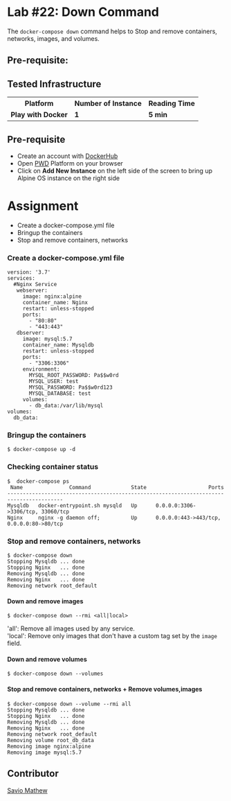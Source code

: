 # Lab #22: Down Command
The `docker-compose down` command helps to Stop and remove containers, networks, images, and volumes.

## Pre-requisite:

## Tested Infrastructure

<table class="tg">
  <tr>
    <th class="tg-yw4l"><b>Platform</b></th>
    <th class="tg-yw4l"><b>Number of Instance</b></th>
    <th class="tg-yw4l"><b>Reading Time</b></th>
    
  </tr>
  <tr>
    <td class="tg-yw4l"><b> Play with Docker</b></td>
    <td class="tg-yw4l"><b>1</b></td>
    <td class="tg-yw4l"><b>5 min</b></td>
    
  </tr>
  
</table>

## Pre-requisite

- Create an account with [DockerHub](https://hub.docker.com)
- Open [PWD](https://labs.play-with-docker.com/) Platform on your browser 
- Click on **Add New Instance** on the left side of the screen to bring up Alpine OS instance on the right side

# Assignment
- Create a docker-compose.yml file
- Bringup the containers
- Stop and remove containers, networks 

### Create a docker-compose.yml file
```
version: '3.7'
services:
  #Nginx Service
   webserver:
     image: nginx:alpine
     container_name: Nginx
     restart: unless-stopped
     ports:
       - "80:80"
       - "443:443"
   dbserver:
     image: mysql:5.7
     container_name: Mysqldb
     restart: unless-stopped
     ports:
       - "3306:3306"
     environment:
       MYSQL_ROOT_PASSWORD: Pa$$w0rd
       MYSQL_USER: test
       MYSQL_PASSWORD: Pa$$w0rd123
       MYSQL_DATABASE: test 
     volumes:
       - db_data:/var/lib/mysql
volumes:
  db_data:
```

### Bringup the containers
```
$ docker-compose up -d
```

### Checking container status
```
$  docker-compose ps
 Name               Command             State                    Ports                  
----------------------------------------------------------------------------------------
Mysqldb   docker-entrypoint.sh mysqld   Up      0.0.0.0:3306->3306/tcp, 33060/tcp       
Nginx     nginx -g daemon off;          Up      0.0.0.0:443->443/tcp, 0.0.0.0:80->80/tcp
```

### Stop and remove containers, networks 
```
$ docker-compose down 
Stopping Mysqldb ... done
Stopping Nginx   ... done
Removing Mysqldb ... done
Removing Nginx   ... done
Removing network root_default 
```

#### Down and remove images
```
$ docker-compose down --rmi <all|local> 
```
'all': Remove all images used by any service. <br>
'local': Remove only images that don't have a custom tag set by the `image` field.
 
#### Down and remove volumes
```
$ docker-compose down --volumes 
```

#### Stop and remove containers, networks + Remove volumes,images 
```
$ docker-compose down --volume --rmi all
Stopping Mysqldb ... done
Stopping Nginx   ... done
Removing Mysqldb ... done
Removing Nginx   ... done
Removing network root_default
Removing volume root_db_data
Removing image nginx:alpine
Removing image mysql:5.7
```

## Contributor
[Savio Mathew](https://www.linkedin.com/in/saviovettoor)
